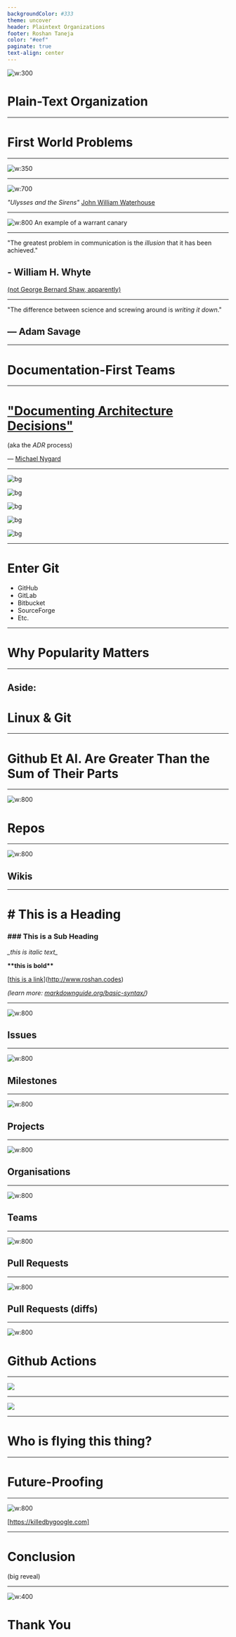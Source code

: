```yaml
---
backgroundColor: #333
theme: uncover
header: Plaintext Organizations
footer: Roshan Taneja
color: "#eef"
paginate: true
text-align: center
---
```


![w:300](30_Obsidian/32_Attachments/Plaintext/git-logo.png)

# Plain-Text Organization

---

# First World Problems

---

![w:350](30_Obsidian/32_Attachments/Plaintext/rework-book.png)

---
![w:700](30_Obsidian/32_Attachments/Plaintext/ulysses-and-the-sirens-waterhouse.jpg)

_"Ulysses and the Sirens"_ [John William Waterhouse](https://en.wikipedia.org/wiki/John_William_Waterhouse)

---

![w:800](30_Obsidian/32_Attachments/Plaintext/the-fbi-has-not-been-here.png)
An example of a warrant canary

---

"The greatest problem in communication is the _illusion_ that it has been achieved."

## - William H. Whyte

[(not George Bernard Shaw, apparently)](https://quoteinvestigator.com/2014/08/31/illusion/)

---

"The difference between science and screwing around is _writing it down_."

## &mdash; Adam Savage

---

# Documentation-First Teams

---

# ["Documenting Architecture Decisions"](https://cognitect.com/blog/2011/11/15/documenting-architecture-decisions)

(aka the _ADR_ process)

&mdash; [Michael Nygard](https://cognitect.com/authors/MichaelNygard.html)

---

![bg](30_Obsidian/32_Attachments/Plaintext/gdocs-screenshot.png)

![bg](30_Obsidian/32_Attachments/Plaintext/jamboard-photo.png)

![bg](30_Obsidian/32_Attachments/Plaintext/confluence-screenshot.png)

![bg](30_Obsidian/32_Attachments/Plaintext/pivotal-tracker-screenshot.png)

![bg](30_Obsidian/32_Attachments/Plaintext/trello-screenshot.png)

---

# Enter Git

- GitHub
- GitLab
- Bitbucket
- SourceForge
- Etc.

---

# Why Popularity Matters

---

## Aside:

# Linux & Git

---

# Github Et Al. Are Greater Than the Sum of Their Parts

---

![w:800](30_Obsidian/32_Attachments/Plaintext/repo.png)

# Repos

---

![w:800](30_Obsidian/32_Attachments/Plaintext/wiki2.png)

## Wikis

---

# \# This is a Heading

### \#\#\# This is a Sub Heading

_\_this is italic text\__

**\*\*this is bold\*\***

\[[this is a link]()\](http://www.roshan.codes)

_(learn more: [markdownguide.org/basic-syntax/](https://www.markdownguide.org/basic-syntax/))_

---

![w:800](30_Obsidian/32_Attachments/Plaintext/issues.png)

## Issues

---
![w:800](30_Obsidian/32_Attachments/Plaintext/milestones.png)

## Milestones

---
![w:800](30_Obsidian/32_Attachments/Plaintext/projects.png)

## Projects

---

![w:800](30_Obsidian/32_Attachments/Plaintext/org-public.png)

## Organisations

---

![w:800](30_Obsidian/32_Attachments/Plaintext/teams.png)

## Teams

---

![w:800](30_Obsidian/32_Attachments/Plaintext/PR.png)

## Pull Requests

---

![w:800](30_Obsidian/32_Attachments/Plaintext/PR%20diff.png)

## Pull Requests (diffs)

---

![w:800](30_Obsidian/32_Attachments/Plaintext/action.png)

# Github Actions

---

![](30_Obsidian/32_Attachments/Plaintext/language-tool-on-premise.png)

---

![](30_Obsidian/32_Attachments/Plaintext/nvme.png)

---

# Who is flying this thing?

---

# Future-Proofing

---

![w:800](30_Obsidian/32_Attachments/Plaintext/killed-by-google-10-23.png)

[https://killedbygoogle.com]

---

# Conclusion
(big reveal)

---

![w:400](30_Obsidian/32_Attachments/Plaintext/pool.jpg)

# Thank You